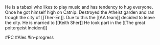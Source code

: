 He is a tabaxi who likes to play music and has tendency to hug everyone.
Once he got himself high on Catnip. Destroyed the Atheist garden and ran trough the city of [[Ther-En]]. 
Due to this the [[AA team]] decided to leave the city.
He is married to [[Keith Sher]]
He took part in the [[The great poltergeist Incident]]

#PC #Ales #in-progress